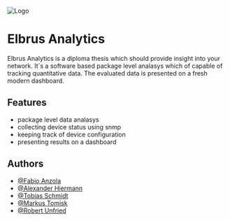 
![Logo](https://elbrus-analytics.at/assets/img/logo/logo.png)


# Elbrus Analytics

Elbrus Analytics is a diploma thesis which should provide insight into your network. 
It´s a software based package level analasys which of capable of tracking quantitative data.
The evaluated data is presented on a fresh modern dashboard.


## Features

- package level data analasys
- collecting device status using snmp 
- keeping track of device configuration
- presenting results on a dashboard


## Authors

- [@Fabio Anzola](https://www.github.com/fabio-anzola)
- [@Alexander Hiermann](https://www.github.com/alex-hiermann)
- [@Tobias Schmidt](https://www.github.com/Smiddyyy)
- [@Markus Tomisk](https://www.github.com/mmarkmos)
- [@Robert Unfried](https://www.github.com/RobertUNF)


